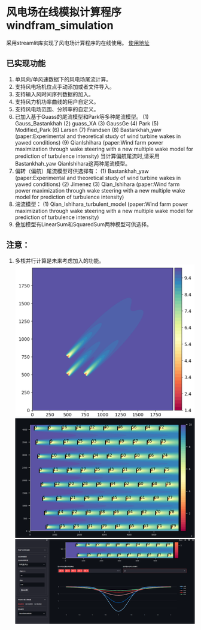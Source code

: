 # 风电场在线模拟计算程序 windfram_simulation
采用streamlit库实现了风电场计算程序的在线使用。
[使用地址](https://abestapple-windfram-simulation-app-snatpw.streamlit.app/)

## 已实现功能
1. 单风向/单风速数据下的风电场尾流计算。
2. 支持风电场机位点手动添加或者文件导入。
3. 支持输入风时间序列数据的加入。
4. 支持风力机功率曲线的用户自定义。
5. 支持风电场范围、分辨率的自定义。
6. 已加入基于Guass的尾流模型和Park等多种尾流模型。
  (1) Gauss_Bastankhah
  (2) guass_XA
  (3) GaussGe
  (4) Park
  (5) Modified_Park
  (6) Larsen
  (7) Frandsen
  (8) Bastankhah_yaw (paper:Experimental and theoretical study of wind turbine wakes in yawed conditions) 
  (9) QianIshihara (paper:Wind farm power maximization through wake steering with a new multiple wake model for prediction of turbulence intensity)
当计算偏航尾流时,请采用Bastankhah_yaw QianIshihara这两种尾流模型。
7. 偏转（偏航）尾流模型可供选择有：
  (1) Bastankhah_yaw (paper:Experimental and theoretical study of wind turbine wakes in yawed conditions)
  (2) Jimenez
  (3) Qian_Ishihara (paper:Wind farm power maximization through wake steering with a new multiple wake model for prediction of turbulence intensity)
8. 湍流模型：
  (1) Qian_Ishihara_turbulent_model (paper:Wind farm power maximization through wake steering with a new multiple wake model for prediction of turbulence intensity)
9. 叠加模型有LinearSum和SquaredSum两种模型可供选择。
## 注意： 
1. 多核并行计算是未来考虑加入的功能。
![风场模拟结果](https://github.com/abestapple/windfram_simulation/blob/main/simulation_result.png)
![风场模拟结果](https://github.com/abestapple/windfram_simulation/blob/main/SM.png)
![风场模拟结果](https://github.com/abestapple/windfram_simulation/blob/main/result1.png)
